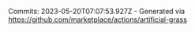 Commits: 2023-05-20T07:07:53.927Z - Generated via https://github.com/marketplace/actions/artificial-grass
<br>
